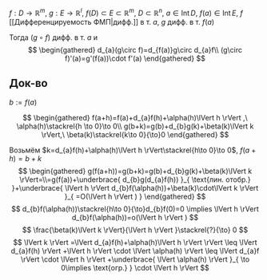 $f:D\to \mathbb{R}^{m},\ g:E\to \mathbb{R}^{l},\ f(D)\subset E\subset \mathbb{R}^{m},\ D\subset \mathbb{R}^{n},\ a \in \mathrm{Int}\,D,\ f(a) \in \mathrm{Int}\,E,\ f$ [[Дифференцируемость ФМП|дифф.]] в т. $a$, $g$ дифф. в т. $f(a)$

Тогда $(g\circ f)$ дифф. в т. $a$ и 
$$
\begin{gathered}
d_{a}(g\circ f)=d_{f(a)}g\circ d_{a}f\\
(g\circ f)'(a)=g'(f(a))\cdot f'(a)
\end{gathered}
$$
## Док-во

$b:=f(a)$

$$
\begin{gathered}
f(a+h)=f(a)+d_{a}f(h)+\alpha(h)\lVert h \rVert ,\ \alpha(h)\stackrel{h \to 0}\to 0\\
g(b+k)=g(b)+d_{b}g(k)+\beta(k)\lVert k \rVert,\ \beta(k)\stackrel{k\to 0}{\to}0 
\end{gathered}
$$

Возьмём $k=d_{a}f(h)+\alpha(h)\lVert h \rVert\stackrel{h\to 0}\to 0$, $f(a+h)=b+k$
$$
\begin{gathered}
g(f(a+h))=g(b+k)=g(b)+d_{b}g(k)+\beta(k)\lVert k \rVert=\\=g(f(a))+\underbrace{ d_{b}g(d_{a}f(h)) }_{ \text{лин. отобр.} }+\underbrace{ \lVert h \rVert d_{b}f(\alpha(h))+\beta(k)\cdot\lVert k \rVert  }_{ =O(\lVert h \rVert ) } 
\end{gathered}
$$
$$
d_{b}f(\alpha(h))\stackrel{h\to 0}{\to}d_{b}f(0)=0 \implies \lVert h \rVert d_{b}f(\alpha(h))=o(\lVert h \rVert )
$$
$$
\frac{\beta(k)\lVert k \rVert}{\lVert h \rVert }\stackrel{?}{\to} 0
$$
$$
\lVert k \rVert =\lVert d_{a}f(h)+\alpha(h)\lVert h \rVert  \rVert \leq \lVert d_{a}f(h) \rVert +\lVert h \rVert \cdot \lVert \alpha(h) \rVert \leq \lVert d_{a}f \rVert \cdot \lVert h \rVert +\underbrace{ \lVert \alpha(h) \rVert }_{ \to 0\implies \text{огр.} } \cdot \lVert h \rVert 
$$